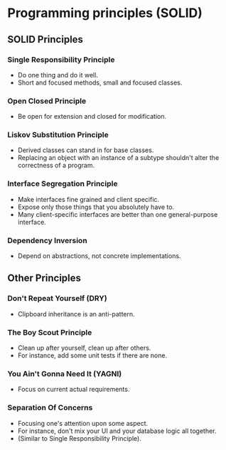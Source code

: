 # Programming principles (SOLID)

## SOLID Principles 

### Single Responsibility Principle

* Do one thing and do it well.
* Short and focused methods, small and focused classes.

### Open Closed Principle

* Be open for extension and closed for modification.

### Liskov Substitution Principle

* Derived classes can stand in for base classes.
* Replacing an object with an instance of a subtype shouldn't alter the correctness of a program.

### Interface Segregation Principle

* Make interfaces fine grained and client specific.
* Expose only those things that you absolutely have to.
* Many client-specific interfaces are better than one general-purpose interface.

### Dependency Inversion

* Depend on abstractions, not concrete implementations.

## Other Principles

### Don't Repeat Yourself (DRY)

* Clipboard inheritance is an anti-pattern. 

### The Boy Scout Principle

* Clean up after yourself, clean up after others.
* For instance, add some unit tests if there are none.

### You Ain't Gonna Need It (YAGNI)

* Focus on current actual requirements.

### Separation Of Concerns

* Focusing one's attention upon some aspect.
* For instance, don't mix your UI and your database logic all together.
* (Similar to Single Responsibility Principle).

